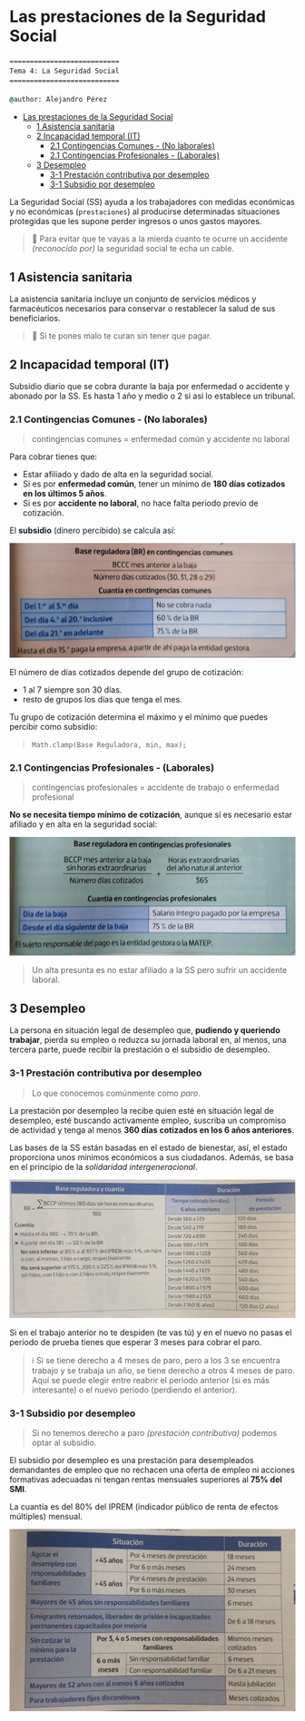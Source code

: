 # Las prestaciones de la Seguridad Social

```cmd
===========================
Tema 4: La Seguridad Social
===========================

@author: Alejandro Pérez
```

- [Las prestaciones de la Seguridad Social](#las-prestaciones-de-la-seguridad-social)
  - [1 Asistencia sanitaria](#1-asistencia-sanitaria)
  - [2 Incapacidad temporal (IT)](#2-incapacidad-temporal-it)
    - [2.1 Contingencias Comunes - (No laborales)](#21-contingencias-comunes---no-laborales)
    - [2.1 Contingencias Profesionales - (Laborales)](#21-contingencias-profesionales---laborales)
  - [3 Desempleo](#3-desempleo)
    - [3-1 Prestación contributiva por desempleo](#3-1-prestación-contributiva-por-desempleo)
    - [3-1 Subsidio por desempleo](#3-1-subsidio-por-desempleo)

La Seguridad Social (SS) ayuda a los trabajadores con medidas económicas y no económicas (`prestaciones`) al producirse determinadas situaciones protegidas que les supone perder ingresos o unos gastos mayores.

> 🐒 Para evitar que te vayas a la mierda cuanto te ocurre un accidente *(reconocido por)* la seguridad social te echa un cable.

## 1 Asistencia sanitaria

La asistencia sanitaria incluye un conjunto de servicios médicos y farmacéuticos necesarios para conservar o restablecer la salud de sus beneficiarios.

> 🐒 Si te pones malo te curan sin tener que pagar.

## 2 Incapacidad temporal (IT)

Subsidio diario que se cobra durante la baja por enfermedad o accidente y abonado por la SS. Es hasta 1 año y medio o 2 si así lo establece un tribunal.

### 2.1 Contingencias Comunes - (No laborales)

> contingencias comunes = enfermedad común y accidente no laboral

Para cobrar tienes que:

- Estar afiliado y dado de alta en la seguridad social.
- Si es por **enfermedad común**, tener un mínimo de **180 días cotizados en los últimos 5 años**.
- Si es por **accidente no laboral**, no hace falta periodo previo de cotización.

El **subsidio** (dinero percibido) se calcula así:

![contingencias-comunes](img/contingencias-comunes.jpg)

El número de días cotizados depende del grupo de cotización:

- 1 al 7 siempre son 30 días.
- resto de grupos los días que tenga el mes.

Tu grupo de cotización determina el máximo y el mínimo que puedes percibir como subsidio:

> `Math.clamp(Base Reguladora, min, max);`

### 2.1 Contingencias Profesionales - (Laborales)

> contingencias profesionales = accidente de trabajo o enfermedad profesional

**No se necesita tiempo mínimo de cotización**, aunque sí es necesario estar afiliado y en alta en la seguridad social:

![contingencias-profesionales](img/contingencias-profesionales.jpg)

> Un alta presunta es no estar afiliado a la SS pero sufrir un accidente laboral.

## 3 Desempleo

La persona en situación legal de desempleo que, **pudiendo y queriendo trabajar**, pierda su empleo o reduzca su jornada laboral en, al menos, una tercera parte, puede recibir la prestación o el subsidio de desempleo.

### 3-1 Prestación contributiva por desempleo

> Lo que conocemos comúnmente como *paro*.

La prestación por desempleo la recibe quien esté en situación legal de desempleo, esté buscando activamente empleo, suscriba un compromiso de actividad y tenga al menos **360 días cotizados en los 6 años anteriores**.

Las bases de la SS están basadas en el estado de bienestar, así, el estado proporciona unos mínimos económicos a sus ciudadanos. Además, se basa en el principio de la *solidaridad intergeneracional*.

![prestación por desempleo](img/prestacion-por-desempleo.jpeg)

Si en el trabajo anterior no te despiden (te vas tú) y en el nuevo no pasas el periodo de prueba tienes que esperar 3 meses para cobrar el paro.

> ℹ Si se tiene derecho a 4 meses de paro, pero a los 3 se encuentra trabajo y se trabaja un año, se tiene derecho a otros 4 meses de paro. Aquí se puede elegir entre reabrir el periodo anterior (si es más interesante) o el nuevo periodo (perdiendo el anterior).

### 3-1 Subsidio por desempleo

> Si no tenemos derecho a paro *(prestación contributiva)* podemos optar al subsidio.

El subsidio por desempleo es una prestación para desempleados demandantes de empleo que no rechacen una oferta de empleo ni acciones formativas adecuadas ni tengan rentas mensuales superiores al **75% del SMI**.

La cuantía es del 80% del IPREM (indicador público de renta de efectos múltiples) mensual.

![prestación por desempleo](img/subsidio-por-desempleo.jpeg)
